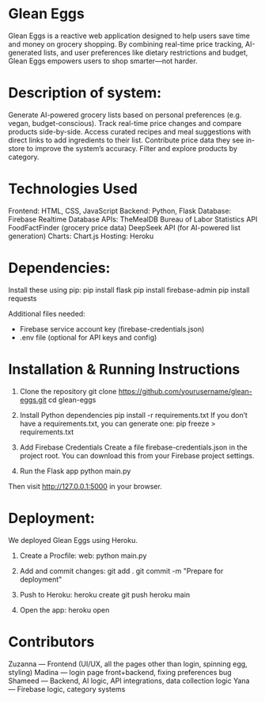 # Glean Eggs
Glean Eggs is a reactive web application designed to help users save time and money on grocery shopping. By combining real-time price tracking, AI-generated lists, and user preferences like dietary restrictions and budget, Glean Eggs empowers users to shop smarter—not harder.

# Description of system:
Generate AI-powered grocery lists based on personal preferences (e.g. vegan, budget-conscious).
Track real-time price changes and compare products side-by-side.
Access curated recipes and meal suggestions with direct links to add ingredients to their list.
Contribute price data they see in-store to improve the system’s accuracy.
Filter and explore products by category.

# Technologies Used
Frontend: HTML, CSS, JavaScript
Backend: Python, Flask
Database: Firebase Realtime Database
APIs:
TheMealDB
Bureau of Labor Statistics API
FoodFactFinder (grocery price data)
DeepSeek API (for AI-powered list generation)
Charts: Chart.js
Hosting: Heroku

# Dependencies:
Install these using pip:
pip install flask
pip install firebase-admin
pip install requests

Additional files needed:
- Firebase service account key (firebase-credentials.json)
- .env file (optional for API keys and config)

# Installation & Running Instructions
1. Clone the repository
git clone https://github.com/yourusername/glean-eggs.git
cd glean-eggs

2. Install Python dependencies
pip install -r requirements.txt
If you don’t have a requirements.txt, you can generate one:
pip freeze > requirements.txt

3. Add Firebase Credentials
Create a file firebase-credentials.json in the project root. You can download this from your Firebase project settings.

4. Run the Flask app
python main.py

Then visit http://127.0.0.1:5000 in your browser.

# Deployment:
We deployed Glean Eggs using Heroku.

1. Create a Procfile:
web: python main.py

2. Add and commit changes:
git add .
git commit -m "Prepare for deployment"

3. Push to Heroku:
heroku create
git push heroku main

4. Open the app:
heroku open


# Contributors

Zuzanna — Frontend (UI/UX, all the pages other than login, spinning egg, styling)
Madina — login page front+backend, fixing preferences bug
Shameed — Backend, AI logic, API integrations, data collection logic
Yana — Firebase logic, category systems

